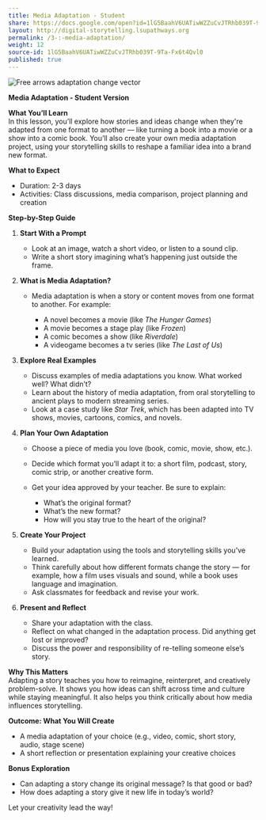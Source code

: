 ```yaml
---
title: Media Adaptation - Student
share: https://docs.google.com/open?id=1lG5BaahV6UATiwWZZuCvJTRhb039T-9Ta-Fx6t4Qvl0
layout: http://digital-storytelling.lsupathways.org
permalink: /3-:-media-adaptation/
weight: 12
source-id: 1lG5BaahV6UATiwWZZuCvJTRhb039T-9Ta-Fx6t4Qvl0
published: true
---
```

<!--StartFragment-->

![Free arrows adaptation change vector](https://cdn.pixabay.com/photo/2015/04/06/18/11/arrows-709731_1280.png)

<!--EndFragment--><!--StartFragment-->

**Media Adaptation - Student Version**

**What You’ll Learn**\
In this lesson, you’ll explore how stories and ideas change when they're adapted from one format to another — like turning a book into a movie or a show into a comic book. You’ll also create your own media adaptation project, using your storytelling skills to reshape a familiar idea into a brand new format.

**What to Expect**

* Duration: 2-3 days
* Activities: Class discussions, media comparison, project planning and creation

**Step-by-Step Guide**

1. **Start With a Prompt**

   * Look at an image, watch a short video, or listen to a sound clip.
   * Write a short story imagining what’s happening just outside the frame.
2. **What is Media Adaptation?**

   * Media adaptation is when a story or content moves from one format to another. For example:

     * A novel becomes a movie (like *The Hunger Games*)
     * A movie becomes a stage play (like *Frozen*)
     * A comic becomes a show (like *Riverdale*)
     * A﻿ videogame becomes a tv series (like *The Last of Us*)
3. **Explore Real Examples**

   * Discuss examples of media adaptations you know. What worked well? What didn’t?
   * Learn about the history of media adaptation, from oral storytelling to ancient plays to modern streaming series.
   * Look at a case study like *Star Trek*, which has been adapted into TV shows, movies, cartoons, comics, and novels.
4. **Plan Your Own Adaptation**

   * Choose a piece of media you love (book, comic, movie, show, etc.).
   * Decide which format you’ll adapt it to: a short film, podcast, story, comic strip, or another creative form.
   * Get your idea approved by your teacher. Be sure to explain:

     * What’s the original format?
     * What’s the new format?
     * How will you stay true to the heart of the original?
5. **Create Your Project**

   * Build your adaptation using the tools and storytelling skills you’ve learned.
   * Think carefully about how different formats change the story — for example, how a film uses visuals and sound, while a book uses language and imagination.
   * Ask classmates for feedback and revise your work.
6. **Present and Reflect**

   * Share your adaptation with the class.
   * Reflect on what changed in the adaptation process. Did anything get lost or improved?
   * Discuss the power and responsibility of re-telling someone else’s story.

**Why This Matters**\
Adapting a story teaches you how to reimagine, reinterpret, and creatively problem-solve. It shows you how ideas can shift across time and culture while staying meaningful. It also helps you think critically about how media influences storytelling.

**Outcome: What You Will Create**

* A media adaptation of your choice (e.g., video, comic, short story, audio, stage scene)
* A short reflection or presentation explaining your creative choices

**Bonus Exploration**

* Can adapting a story change its original message? Is that good or bad?
* How does adapting a story give it new life in today’s world?

Let your creativity lead the way!

<!--EndFragment-->